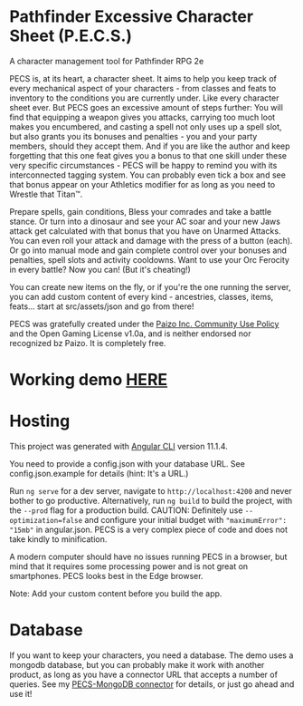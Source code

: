 # Pathfinder Excessive Character Sheet (P.E.C.S.)

A character management tool for Pathfinder RPG 2e

PECS is, at its heart, a character sheet. It aims to help you keep track of every mechanical aspect of your characters - from classes and feats to inventory to the conditions you are currently under. Like every character sheet ever. But PECS goes an excessive amount of steps further: You will find that equipping a weapon gives you attacks, carrying too much loot makes you encumbered, and casting a spell not only uses up a spell slot, but also grants you its bonuses and penalties - you and your party members, should they accept them. And if you are like the author and keep forgetting that this one feat gives you a bonus to that one skill under these very specific circumstances - PECS will be happy to remind you with its interconnected tagging system. You can probably even tick a box and see that bonus appear on your Athletics modifier for as long as you need to Wrestle that Titan™.

Prepare spells, gain conditions, Bless your comrades and take a battle stance. Or turn into a dinosaur and see your AC soar and your new Jaws attack get calculated with that bonus that you have on Unarmed Attacks. You can even roll your attack and damage with the press of a button (each). Or go into manual mode and gain complete control over your bonuses and penalties, spell slots and activity cooldowns. Want to use your Orc Ferocity in every battle? Now you can! (But it's cheating!)

You can create new items on the fly, or if you're the one running the server, you can add custom content of every kind - ancestries, classes, items, feats... start at src/assets/json and go from there!

PECS was gratefully created under the [Paizo Inc. Community Use Policy](https://paizo.com/community/communityuse) and the Open Gaming License v1.0a, and is neither endorsed nor recognized bz Paizo. It is completely free.

# Working demo [HERE](http://bukiro.github.io/PECS-Demo)

# Hosting

This project was generated with [Angular CLI](https://github.com/angular/angular-cli) version 11.1.4.

You need to provide a config.json with your database URL. See config.json.example for details (hint: It's a URL.)

Run `ng serve` for a dev server, navigate to `http://localhost:4200` and never bother to go productive. Alternatively, run `ng build` to build the project, with the `--prod` flag for a production build. CAUTION: Definitely use `--optimization=false` and configure your initial budget with `"maximumError": "15mb"` in angular.json. PECS is a very complex piece of code and does not take kindly to minification.

A modern computer should have no issues running PECS in a browser, but mind that it requires some processing power and is not great on smartphones. PECS looks best in the Edge browser. 

Note: Add your custom content before you build the app.

# Database

If you want to keep your characters, you need a database. The demo uses a mongodb database, but you can probably make it work with another product, as long as you have a connector URL that accepts a number of queries. See my [PECS-MongoDB connector](https://github.com/bukiro/PECS-MongoDB-Connector) for details, or just go ahead and use it!
